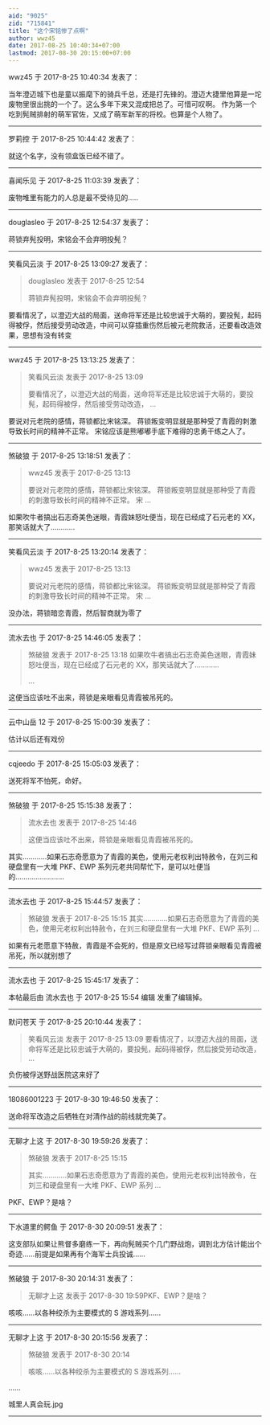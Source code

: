 ```yaml
---
aid: "9025"
zid: "715841"
title: "这个宋铭惨了点啊"
author: wwz45
date: 2017-08-25 10:40:34+07:00
lastmod: 2017-08-30 20:15:00+07:00
---
```


wwz45 于 2017-8-25 10:40:34 发表了：

当年澄迈城下也是童以振麾下的骑兵千总，还是打先锋的。澄迈大捷里他算是一坨废物里很出挑的一个了。这么多年下来又混成把总了。可惜可叹啊。 作为第一个吃到髡贼排射的萌军官佐，又成了萌军新军的将校。也算是个人物了。

---

罗莉控 于 2017-8-25 10:44:42 发表了：

就这个名字，没有领盒饭已经不错了。

---

喜闻乐见 于 2017-8-25 11:03:39 发表了：

废物堆里有能力的人总是最不受待见的.....

---

douglasleo 于 2017-8-25 12:54:37 发表了：

蒋锁弃髡投明，宋铭会不会弃明投髡？

---

笑看风云淡 于 2017-8-25 13:09:27 发表了：

> douglasleo 发表于 2017-8-25 12:54
>
> 蒋锁弃髡投明，宋铭会不会弃明投髡？

要看情况了，以澄迈大战的局面，送命将军还是比较忠诚于大萌的，要投髡，起码得被俘，然后接受劳动改造，中间可以穿插重伤然后被元老院救活，还要看改造效果，思想有没有转变

---

wwz45 于 2017-8-25 13:13:25 发表了：

> 笑看风云淡 发表于 2017-8-25 13:09
>
> 要看情况了，以澄迈大战的局面，送命将军还是比较忠诚于大萌的，要投髡，起码得被俘，然后接受劳动改造， ...

要说对元老院的感情，蒋锁都比宋铭深。 蒋锁叛变明显就是那种受了青霞的刺激导致长时间的精神不正常。 宋铭应该是熊嘟嘟手底下难得的忠勇干练之人了。

---

煞破狼 于 2017-8-25 13:18:51 发表了：

> wwz45 发表于 2017-8-25 13:13
>
> 要说对元老院的感情，蒋锁都比宋铭深。 蒋锁叛变明显就是那种受了青霞的刺激导致长时间的精神不正常。 宋 ...

如果吹牛者搞出石志奇美色迷眼，青霞妹怒吐便当，现在已经成了石元老的 XX，那笑话就大了…………

---

笑看风云淡 于 2017-8-25 13:20:14 发表了：

> wwz45 发表于 2017-8-25 13:13
>
> 要说对元老院的感情，蒋锁都比宋铭深。 蒋锁叛变明显就是那种受了青霞的刺激导致长时间的精神不正常。 宋 ...

没办法，蒋锁暗恋青霞，然后智商就为零了

---

流水去也 于 2017-8-25 14:46:05 发表了：

> 煞破狼 发表于 2017-8-25 13:18 如果吹牛者搞出石志奇美色迷眼，青霞妹怒吐便当，现在已经成了石元老的 XX，那笑话就大了…………
>
> ...

这便当应该吐不出来，蒋锁是亲眼看见青霞被吊死的。

---

云中山岳 12 于 2017-8-25 15:00:39 发表了：

估计以后还有戏份

---

cqjeedo 于 2017-8-25 15:05:03 发表了：

送死将军不怕死，命好。

---

煞破狼 于 2017-8-25 15:15:38 发表了：

> 流水去也 发表于 2017-8-25 14:46
>
> 这便当应该吐不出来，蒋锁是亲眼看见青霞被吊死的。

其实…………如果石志奇愿意为了青霞的美色，使用元老权利出特赦令，在刘三和硬盘里有一大堆 PKF、EWP 系列元老共同帮忙下，是可以吐便当的……………………

---

流水去也 于 2017-8-25 15:44:57 发表了：

> 煞破狼 发表于 2017-8-25 15:15 其实…………如果石志奇愿意为了青霞的美色，使用元老权利出特赦令，在刘三和硬盘里有一大堆 PKF、EWP 系列 ...

如果有元老愿意下特赦，青霞是不会死的，但是原文已经写过蒋锁亲眼看见青霞被吊死，所以就别想了

---

流水去也 于 2017-8-25 15:45:17 发表了：

本帖最后由 流水去也 于 2017-8-25 15:54 编辑 发重了编辑掉。

---

默问苍天 于 2017-8-25 20:10:44 发表了：

> 笑看风云淡 发表于 2017-8-25 13:09 要看情况了，以澄迈大战的局面，送命将军还是比较忠诚于大萌的，要投髡，起码得被俘，然后接受劳动改造， ...

负伤被俘送野战医院这来好了

---

18086001223 于 2017-8-30 19:46:50 发表了：

送命将军改造之后牺牲在对清作战的前线就完美了。

---

无聊才上这 于 2017-8-30 19:59:26 发表了：

> 煞破狼 发表于 2017-8-25 15:15
>
> 其实…………如果石志奇愿意为了青霞的美色，使用元老权利出特赦令，在刘三和硬盘里有一大堆 PKF、EWP 系列 ...

PKF、EWP？是啥？

---

下水道里的鳄鱼 于 2017-8-30 20:09:51 发表了：

这支部队如果让熊督多磨练一下，再向髡贼买个几门野战炮，调到北方估计能出个奇迹……前提是如果再有个海军士兵投诚……

---

煞破狼 于 2017-8-30 20:14:31 发表了：

> 无聊才上这 发表于 2017-8-30 19:59PKF、EWP？是啥？

咳咳……以各种绞杀为主要模式的 S 游戏系列……

---

无聊才上这 于 2017-8-30 20:15:56 发表了：

> 煞破狼 发表于 2017-8-30 20:14
>
> 咳咳……以各种绞杀为主要模式的 S 游戏系列……

……

城里人真会玩.jpg

---

